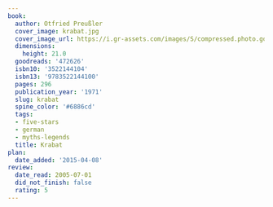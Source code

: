 ```yaml
---
book:
  author: Otfried Preußler
  cover_image: krabat.jpg
  cover_image_url: https://i.gr-assets.com/images/S/compressed.photo.goodreads.com/books/1334151882l/472626._SX98_.jpg
  dimensions:
    height: 21.0
  goodreads: '472626'
  isbn10: '3522144104'
  isbn13: '9783522144100'
  pages: 296
  publication_year: '1971'
  slug: krabat
  spine_color: '#6886cd'
  tags:
  - five-stars
  - german
  - myths-legends
  title: Krabat
plan:
  date_added: '2015-04-08'
review:
  date_read: 2005-07-01
  did_not_finish: false
  rating: 5
---
```


